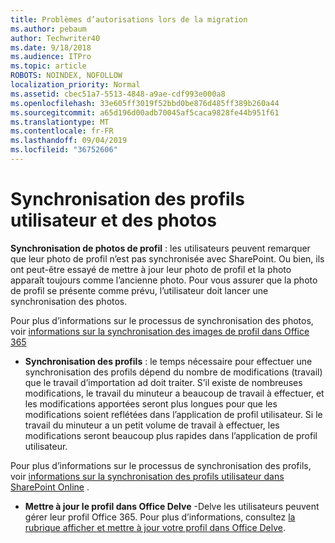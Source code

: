 ```yaml
---
title: Problèmes d’autorisations lors de la migration
ms.author: pebaum
author: Techwriter40
ms.date: 9/18/2018
ms.audience: ITPro
ms.topic: article
ROBOTS: NOINDEX, NOFOLLOW
localization_priority: Normal
ms.assetid: cbec51a7-5513-4848-a9ae-cdf993e000a8
ms.openlocfilehash: 33e605ff3019f52bbd0be876d485ff389b260a44
ms.sourcegitcommit: a65d196d00adb70045af5caca9828fe44b951f61
ms.translationtype: MT
ms.contentlocale: fr-FR
ms.lasthandoff: 09/04/2019
ms.locfileid: "36752606"
---
```

# <a name="user-profile-and-photo-synchronization"></a>Synchronisation des profils utilisateur et des photos

 **Synchronisation de photos de profil** : les utilisateurs peuvent remarquer que leur photo de profil n’est pas synchronisée avec SharePoint. Ou bien, ils ont peut-être essayé de mettre à jour leur photo de profil et la photo apparaît toujours comme l’ancienne photo. Pour vous assurer que la photo de profil se présente comme prévu, l’utilisateur doit lancer une synchronisation des photos. 
  
Pour plus d’informations sur le processus de synchronisation des photos, voir [informations sur la synchronisation des images de profil dans Office 365](https://go.microsoft.com/fwlink/?linkid=2022634)
  
- **Synchronisation des profils** : le temps nécessaire pour effectuer une synchronisation des profils dépend du nombre de modifications (travail) que le travail d’importation ad doit traiter. S’il existe de nombreuses modifications, le travail du minuteur a beaucoup de travail à effectuer, et les modifications apportées seront plus longues pour que les modifications soient reflétées dans l’application de profil utilisateur. Si le travail du minuteur a un petit volume de travail à effectuer, les modifications seront beaucoup plus rapides dans l’application de profil utilisateur. 
  
Pour plus d’informations sur le processus de synchronisation des profils, voir [informations sur la synchronisation des profils utilisateur dans SharePoint Online](https://go.microsoft.com/fwlink/?linkid=2022639) .
    
- **Mettre à jour le profil dans Office Delve** -Delve les utilisateurs peuvent gérer leur profil Office 365. Pour plus d’informations, consultez [la rubrique afficher et mettre à jour votre profil dans Office Delve](https://support.office.com/article/View-and-update-your-profile-in-Office-Delve-4e84343b-eedf-45a1-aeb9-8627ccca14ba).
    

